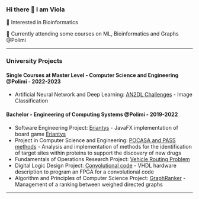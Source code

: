 ### Hi there 👋 I am Viola
🧬 Interested in Bioinformatics

📖 Currently attending some courses on ML, Bioinformatics and Graphs @Polimi

<!--
🔭 I’m currently working on Software Engineering Project
-->

---
### University Projects
#### Single Courses at Master Level - Computer Science and Engineering @Polimi - 2022-2023
- Artificial Neural Network and Deep Learning: [AN2DL Challenges](https://github.com/viols-code/AN2DL_challenges_2022) - Image Classification

#### Bachelor - Engineering of Computing Systems @Polimi - 2019-2022
- Software Engineering Project: [Eriantys](https://github.com/viols-code/ing-sw-2022-renne-resta-puccioni) - JavaFX implementation of board game [Eriantys](https://www.craniocreations.it/prodotto/eriantys/)
- Project in Computer Science and Engineering: [POCASA and PASS methods](https://github.com/viols-code/ingegneria-informatica-project) - Analysis and implementation of methods for the identification of target sites within proteins to support the discovery of new drugs
- Fundamentals of Operations Research Project: [Vehicle Routing Problem](https://github.com/leonardo-panseri/for-project-2022)
- Digital Logic Design Project: [Convolutional code](https://github.com/viols-code/rl-project-2021-2022) - VHDL hardware description to program an FPGA for a convolutional code
- Algorithm and Principles of Computer Science Project: [GraphRanker](https://github.com/viols-code/API-Project-2020-2021) - Management of a ranking between weighed directed graphs
---

<!--
### Volunteering Projects
#### 
- [Coding Introduction](https://github.com/viols-code/Introduzione-alla-programmazione) - I organised a Computer Science course in order to help a group of students who had decided to apply to a STEM University, but had never studied Computer Science before
-->
<!--
**viols-code/viols-code** is a ✨ _special_ ✨ repository because its `README.md` (this file) appears on your GitHub profile.
-->
